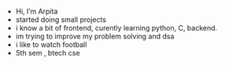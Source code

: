 -  Hi, I’m Arpita
-  started doing small projects
-  i know a bit of frontend, curently learning python, C, backend. 
-  im trying to improve my problem solving and dsa
-  i like to watch football
-  5th sem , btech cse 

<!---
ArpitaNayak09/ArpitaNayak09 is a ✨ special ✨ repository because its `README.md` (this file) appears on your GitHub profile.
You can click the Preview link to take a look at your changes.
--->
